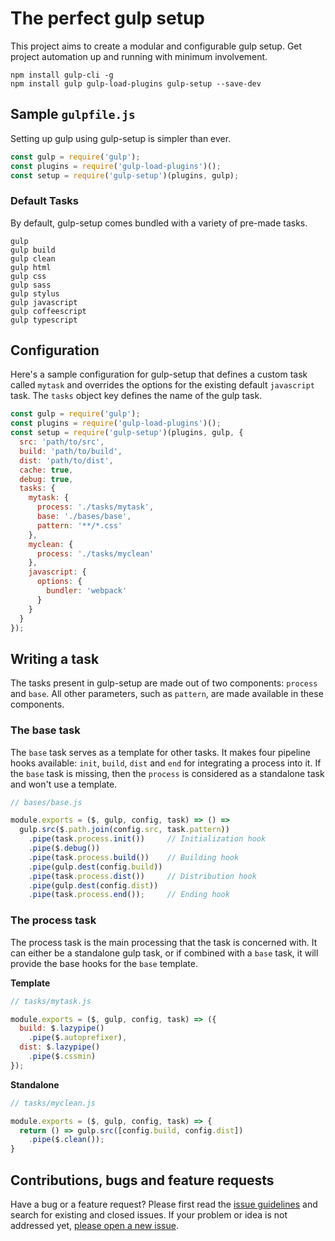 # The perfect gulp setup
This project aims to create a modular and configurable gulp setup. Get project automation up and running with minimum involvement.

```
npm install gulp-cli -g
npm install gulp gulp-load-plugins gulp-setup --save-dev
```

## Sample `gulpfile.js`
Setting up gulp using gulp-setup is simpler than ever.
```js
const gulp = require('gulp');
const plugins = require('gulp-load-plugins')();
const setup = require('gulp-setup')(plugins, gulp);
```

### Default Tasks
By default, gulp-setup comes bundled with a variety of pre-made tasks.
```
gulp
gulp build
gulp clean
gulp html
gulp css
gulp sass
gulp stylus
gulp javascript
gulp coffeescript
gulp typescript
```


## Configuration
Here's a sample configuration for gulp-setup that defines a custom task called `mytask` and overrides the options for the existing default `javascript` task. The `tasks` object key defines the name of the gulp task.
```js
const gulp = require('gulp');
const plugins = require('gulp-load-plugins')();
const setup = require('gulp-setup')(plugins, gulp, {
  src: 'path/to/src',
  build: 'path/to/build',
  dist: 'path/to/dist',
  cache: true,
  debug: true,
  tasks: {
    mytask: {
      process: './tasks/mytask',
      base: './bases/base',
      pattern: '**/*.css'
    },
    myclean: {
      process: './tasks/myclean'
    },
    javascript: {
      options: {
        bundler: 'webpack'
      }
    }
  }
});
```

## Writing a task
The tasks present in gulp-setup are made out of two components: `process` and `base`. All other parameters, such as `pattern`, are made available in these components.

### The __base__ task
The `base` task serves as a template for other tasks. It makes four pipeline hooks available: `init`, `build`, `dist` and `end` for integrating a process into it. If the `base` task is missing, then the `process` is considered as a standalone task and won't use a template.

```js
// bases/base.js

module.exports = ($, gulp, config, task) => () =>
  gulp.src($.path.join(config.src, task.pattern))
    .pipe(task.process.init())     // Initialization hook
    .pipe($.debug())
    .pipe(task.process.build())    // Building hook
    .pipe(gulp.dest(config.build)) 
    .pipe(task.process.dist())     // Distribution hook
    .pipe(gulp.dest(config.dist))
    .pipe(task.process.end());     // Ending hook
```

### The __process__ task
The process task is the main processing that the task is concerned with. It can either be a standalone gulp task, or if combined with a `base` task, it will provide the base hooks for the `base` template.

__Template__
```js
// tasks/mytask.js

module.exports = ($, gulp, config, task) => ({
  build: $.lazypipe()
    .pipe($.autoprefixer),
  dist: $.lazypipe()
    .pipe($.cssmin)
});
```

__Standalone__
```js
// tasks/myclean.js

module.exports = ($, gulp, config, task) => {
  return () => gulp.src([config.build, config.dist])
    .pipe($.clean());
}
```


## Contributions, bugs and feature requests

Have a bug or a feature request? Please first read the [issue guidelines](https://github.com/alexgrozav/gulp-setup/blob/master/CONTRIBUTING.md) and search for existing and closed issues. If your problem or idea is not addressed yet, [please open a new issue](https://github.com/alexgrozav/gulp-setup/issues/new).
